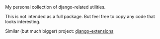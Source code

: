 My personal collection of django-related utilities.

This is not intended as a full package. But feel free to copy any code that
looks interesting.

Similar (but much bigger) project:
[django-extensions](https://github.com/django-extensions/django-extensions)
